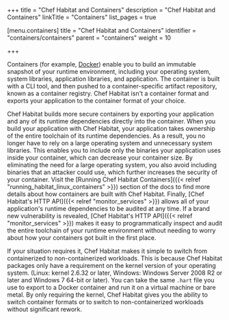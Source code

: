 +++
title = "Chef Habitat and Containers"
description = "Chef Habitat and Containers"
linkTitle = "Containers"
list_pages = true

[menu.containers]
    title = "Chef Habitat and Containers"
    identifier = "containers/containers"
    parent = "containers"
    weight = 10

+++

Containers (for example, [Docker](https://www.docker.com/)) enable you to build an immutable snapshot of your runtime environment, including your operating system, system libraries, application libraries, and application. The container is built with a CLI tool, and then pushed to a container-specific artifact repository, known as a container registry. Chef Habitat isn't a container format and exports your application to the container format of your choice.

Chef Habitat builds more secure containers by exporting your application and any of its runtime dependencies directly into the container.
When you build your application with Chef Habitat, your application takes ownership of the entire toolchain of its runtime dependencies.
As a result, you no longer have to rely on a large operating system and unnecessary system libraries.
This enables you to include only the binaries your application uses inside your container, which can decrease your container size.
By eliminating the need for a large operating system, you also avoid including binaries that an attacker could use, which further increases the security of your container.
Visit the [Running Chef Habitat Containers]({{< relref "running_habitat_linux_containers" >}}) section of the docs to find more details about how containers are built with Chef Habitat.
Finally, [Chef Habitat's HTTP API]({{< relref "monitor_services" >}}) allows all of your application's runtime dependencies to be audited at any time.
If a brand new vulnerability is revealed, [Chef Habitat's HTTP API]({{< relref "monitor_services" >}}) makes it easy to programmatically inspect and audit the entire toolchain of your runtime environment without needing to worry about how your containers got built in the first place.

If your situation requires it, Chef Habitat makes it simple to switch from containerized to non-containerized workloads. This is because Chef Habitat packages only have a requirement on the kernel version of your operating system. (Linux: kernel 2.6.32 or later, Windows: Windows Server 2008 R2 or later and Windows 7 64-bit or later). You can take the same `.hart` file you use to export to a Docker container and run it on a virtual machine or bare metal. By only requiring the kernel, Chef Habitat gives you the ability to switch container formats or to switch to non-containerized workloads without significant rework.

